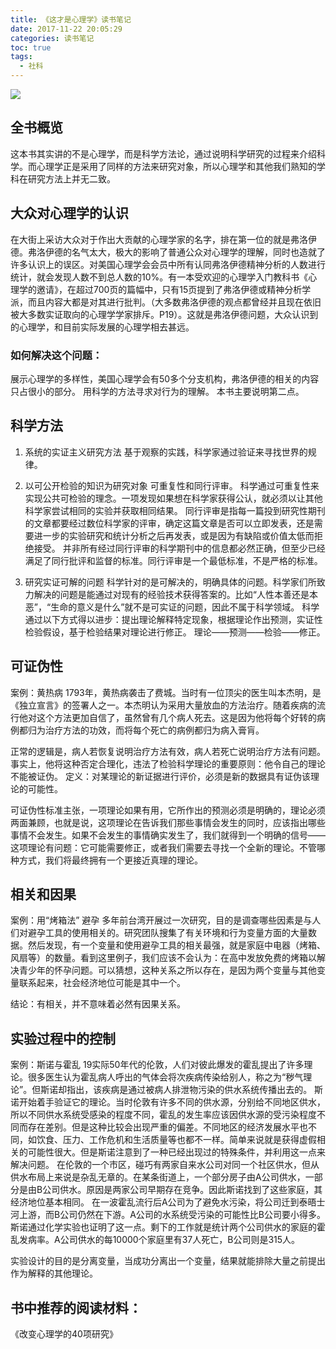 ```yaml
---
title: 《这才是心理学》读书笔记
date: 2017-11-22 20:05:29
categories: 读书笔记
toc: true
tags:
  - 社科
---
```


![](http://oih6hf7qs.bkt.clouddn.com/18-6-18/67241270.jpg)

## 全书概览
这本书其实讲的不是心理学，而是科学方法论，通过说明科学研究的过程来介绍科学。而心理学正是采用了同样的方法来研究对象，所以心理学和其他我们熟知的学科在研究方法上并无二致。

<!-- more -->

## 大众对心理学的认识
在大街上采访大众对于作出大贡献的心理学家的名字，排在第一位的就是弗洛伊德。弗洛伊德的名气太大，极大的影响了普通公众对心理学的理解，同时也造就了许多认识上的误区。对美国心理学会会员中所有认同弗洛伊德精神分析的人数进行统计，就会发现人数不到总人数的10%。有一本受欢迎的心理学入门教科书《心理学的邀请》，在超过700页的篇幅中，只有15页提到了弗洛伊德或精神分析学派，而且内容大都是对其进行批判。（大多数弗洛伊德的观点都曾经并且现在依旧被大多数实证取向的心理学学家排斥。P19）。这就是弗洛伊德问题，大众认识到的心理学，和目前实际发展的心理学相去甚远。

### 如何解决这个问题：
展示心理学的多样性，美国心理学会有50多个分支机构，弗洛伊德的相关的内容只占很小的部分。
用科学的方法寻求对行为的理解。
本书主要说明第二点。


## 科学方法
1. 系统的实证主义研究方法
基于观察的实践，科学家通过验证来寻找世界的规律。

2. 以可公开检验的知识为研究对象
可重复性和同行评审。
科学通过可重复性来实现公共可检验的理念。一项发现如果想在科学家获得公认，就必须以让其他科学家尝试相同的实验并获取相同结果。
同行评审是指每一篇投到研究性期刊的文章都要经过数位科学家的评审，确定这篇文章是否可以立即发表，还是需要进一步的实验研究和统计分析之后再发表，或是因为有缺陷或价值太低而拒绝接受。
并非所有经过同行评审的科学期刊中的信息都必然正确，但至少已经满足了同行批评和监督的标准。同行评审是一个最低标准，不是严格的标准。

3. 研究实证可解的问题
科学针对的是可解决的，明确具体的问题。科学家们所致力解决的问题是能通过对现有的经验技术获得答案的。比如“人性本善还是本恶”，“生命的意义是什么”就不是可实证的问题，因此不属于科学领域。
科学通过以下方式得以进步：提出理论解释特定现象，根据理论作出预测，实证性检验假设，基于检验结果对理论进行修正。
理论——预测——检验——修正。


## 可证伪性
案例：黄热病
1793年，黄热病袭击了费城。当时有一位顶尖的医生叫本杰明，是《独立宣言》的签署人之一。本杰明认为采用大量放血的方法治疗。随着疾病的流行他对这个方法更加自信了，虽然曾有几个病人死去。这是因为他将每个好转的病例都归为治疗方法的功效，而将每个死亡的病例都归为病入膏肓。

正常的逻辑是，病人若恢复说明治疗方法有效，病人若死亡说明治疗方法有问题。事实上，他将这种否定合理化，违法了检验科学理论的重要原则：他令自己的理论不能被证伪。
定义：对某理论的新证据进行评价，必须是新的数据具有证伪该理论的可能性。

可证伪性标准主张，一项理论如果有用，它所作出的预测必须是明确的，理论必须两面兼顾，也就是说，这项理论在告诉我们那些事情会发生的同时，应该指出哪些事情不会发生。如果不会发生的事情确实发生了，我们就得到一个明确的信号——这项理论有问题：它可能需要修正，或者我们需要去寻找一个全新的理论。不管哪种方式，我们将最终拥有一个更接近真理的理论。


## 相关和因果
案例：用“烤箱法” 避孕
多年前台湾开展过一次研究，目的是调查哪些因素是与人们对避孕工具的使用相关的。研究团队搜集了有关环境和行为变量方面的大量数据。然后发现，有一个变量和使用避孕工具的相关最强，就是家庭中电器（烤箱、风扇等）的数量。看到这里例子，我们应该不会认为：在高中发放免费的烤箱以解决青少年的怀孕问题。可以猜想，这种关系之所以存在，是因为两个变量与其他变量联系起来，社会经济地位可能是其中一个。

结论：有相关，并不意味着必然有因果关系。

## 实验过程中的控制
案例：斯诺与霍乱
19实际50年代的伦敦，人们对彼此爆发的霍乱提出了许多理论。很多医生认为霍乱病人呼出的气体会将次疾病传染给别人，称之为“秽气理论”。但斯诺却指出，该疾病是通过被病人排泄物污染的供水系统传播出去的。
斯诺开始着手验证它的理论。当时伦敦有许多不同的供水源，分别给不同地区供水，所以不同供水系统受感染的程度不同，霍乱的发生率应该因供水源的受污染程度不同而存在差别。但是这种比较会出现严重的偏差。不同地区的经济发展水平也不同，如饮食、压力、工作危机和生活质量等也都不一样。简单来说就是获得虚假相关的可能性很大。但是斯诺注意到了一种已经出现过的特殊条件，并利用这一点来解决问题。
在伦敦的一个市区，碰巧有两家自来水公司对同一个社区供水，但从供水布局上来说是杂乱无章的。在某条街道上，一个部分房子由A公司供水，一部分是由B公司供水。原因是两家公司早期存在竞争。因此斯诺找到了这些家庭，其经济地位基本相同。
在一波霍乱流行后A公司为了避免水污染，将公司迁到泰晤士河上游，而B公司仍然在下游。A公司的水系统受污染的可能性比B公司要小得多。斯诺通过化学实验也证明了这一点。剩下的工作就是统计两个公司供水的家庭的霍乱发病率。A公司供水的每10000个家庭里有37人死亡，B公司则是315人。


实验设计的目的是分离变量，当成功分离出一个变量，结果就能排除大量之前提出作为解释的其他理论。


## 书中推荐的阅读材料：
《改变心理学的40项研究》
